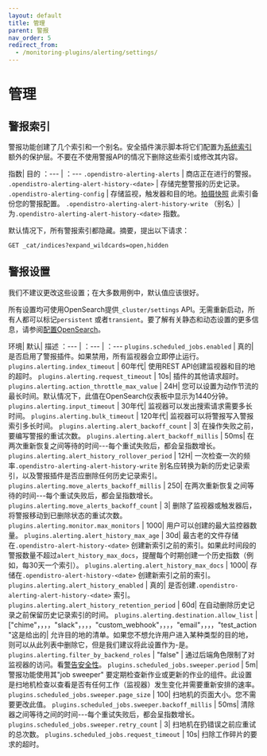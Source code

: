 ```yaml
---
layout: default
title: 管理
parent: 警报
nav_order: 5
redirect_from:
  - /monitoring-plugins/alerting/settings/
---
```


# 管理


## 警报索引

警报功能创建了几个索引和一个别名。安全插件演示脚本将它们配置为[系统索引]({{site.url}}{{site.baseurl}}/security/configuration/system-indices/) 额外的保护层。不要在不使用警报API的情况下删除这些索引或修改其内容。

指数| 目的
：--- | ：---
`.opendistro-alerting-alerts` | 商店正在进行的警报。
`.opendistro-alerting-alert-history-<date>` | 存储完整警报的历史记录。
`.opendistro-alerting-config` | 存储监视，触发器和目的地。[拍摄快照]({{site.url}}{{site.baseurl}}/opensearch/snapshots/snapshot-restore) 此索引备份您的警报配置。
`.opendistro-alerting-alert-history-write` （别名）| 为`.opendistro-alerting-alert-history-<date>` 指数。

默认情况下，所有警报索引都隐藏。摘要，提出以下请求：

```
GET _cat/indices?expand_wildcards=open,hidden
```


## 警报设置

我们不建议更改这些设置；在大多数用例中，默认值应该很好。

所有设置均可使用OpenSearch提供`_cluster/settings` API。无需重新启动，所有人都可以标记`persistent` 或者`transient`。要了解有关静态和动态设置的更多信息，请参阅[配置OpenSearch]({{site.url}}{{site.baseurl}}/install-and-configure/configuring-opensearch/index/)。

环境| 默认| 描述
：--- | ：--- | ：---
`plugins.scheduled_jobs.enabled` | 真的| 是否启用了警报插件。如果禁用，所有监视器会立即停止运行。
`plugins.alerting.index_timeout` | 60年代| 使用REST API创建监视器和目的地的超时。
`plugins.alerting.request_timeout` | 10s| 插件的其他请求超时。
`plugins.alerting.action_throttle_max_value` | 24H| 您可以设置为动作节流的最长时间。默认情况下，此值在OpenSearch仪表板中显示为1440分钟。
`plugins.alerting.input_timeout` | 30年代| 监视器可以发出搜索请求需要多长时间。
`plugins.alerting.bulk_timeout` | 120年代| 监视器可以将警报写入警报索引多长时间。
`plugins.alerting.alert_backoff_count` | 3| 在操作失败之前，要编写警报的重试次数。
`plugins.alerting.alert_backoff_millis` | 50ms| 在两次重新恢复之间等待的时间---每个重试失败后，都会呈指数增长。
`plugins.alerting.alert_history_rollover_period` | 12H| 一次检查一次的频率`.opendistro-alerting-alert-history-write` 别名应转换为新的历史记录索引，以及警报插件是否应删除任何历史记录索引。
`plugins.alerting.move_alerts_backoff_millis` | 250| 在两次重新恢复之间等待的时间---每个重试失败后，都会呈指数增长。
`plugins.alerting.move_alerts_backoff_count` | 3| 删除了监视器或触发器后，将警报移动到已删除状态的重试次数。
`plugins.alerting.monitor.max_monitors` | 1000| 用户可以创建的最大监控器数量。
`plugins.alerting.alert_history_max_age` | 30d| 最古老的文件存储在`.opendistro-alert-history-<date>` 创建新索引之前的索引。如果此时间段的警报数量不超过`alert_history_max_docs`，提醒每个时期创建一个历史指数（例如，每30天一个索引）。
`plugins.alerting.alert_history_max_docs` | 1000| 存储在`.opendistro-alert-history-<date>` 创建新索引之前的索引。
`plugins.alerting.alert_history_enabled` | 真的| 是否创建`.opendistro-alerting-alert-history-<date>` 索引。
`plugins.alerting.alert_history_retention_period` | 60d| 在自动删除历史记录之前保留历史记录索引的时间。
`plugins.alerting.destination.allow_list` | ["chime"，，，，"slack"，，，，"custom_webhook"，，，，"email"，，，，"test_action"这是给出的| 允许目的地的清单。如果您不想允许用户进入某种类型的目的地，则可以从此列表中删除它，但是我们建议将此设置作为-是。
`plugins.alerting.filter_by_backend_roles` | "false" | 通过后端角色限制了对监视器的访问。看[警告安全性]({{site.url}}{{site.baseurl}}/monitoring-plugins/alerting/security/)。
`plugins.scheduled_jobs.sweeper.period` | 5m| 警报功能使用其"job sweeper" 要定期检查新作业或更新的作业的组件。此设置是扫地机检查以查看是否有任何工作（监视器）发生变化并需要重新安排的速率。
`plugins.scheduled_jobs.sweeper.page_size` | 100| 扫地机的页面大小。您不需要更改此值。
`plugins.scheduled_jobs.sweeper.backoff_millis` | 50ms| 清除器之间等待之间的时间---每个重试失败后，都会呈指数增长。
`plugins.scheduled_jobs.sweeper.retry_count` | 3| 扫地机在扔错误之前应重试的总次数。
`plugins.scheduled_jobs.request_timeout` | 10s| 扫除工作碎片的要求的超时。

